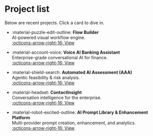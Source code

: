 # Project list

Below are recent projects. Click a card to dive in.

<div class="grid cards" markdown>

-   :material-puzzle-edit-outline: **Flow Builder**  
    AI-powered visual workflow engine.  
    [:octicons-arrow-right-16: View](pr1_FlowBuilder.md)

-   :material-account-voice: **Voice AI Banking Assistant**  
    Enterprise-grade conversational AI for finance.  
    [:octicons-arrow-right-16: View](pr2_SpeechAI.md)

-   :material-shield-search: **Automated AI Assessment (AAA)**  
    Agentic feasibility & risk analysis.  
    [:octicons-arrow-right-16: View](pr3_AIAssessment.md)

-   :material-headset: **ContactInsight**  
    Conversation intelligence for the enterprise.  
    [:octicons-arrow-right-16: View](pr4_ContactInsight.md)

-   :material-robot-excited-outline: **AI Prompt Library & Enhancement Platform**  
    Multi-provider prompt creation, enhancement, and analytics.  
    [:octicons-arrow-right-16: View](pr5_PromptLibrary.md)

</div>
